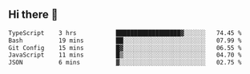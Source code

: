 ## Hi there 👋

 <!--START_SECTION:waka-->

```txt
TypeScript    3 hrs           ██████████████████▓░░░░░░   74.45 %
Bash          19 mins         ██░░░░░░░░░░░░░░░░░░░░░░░   07.99 %
Git Config    15 mins         █▓░░░░░░░░░░░░░░░░░░░░░░░   06.55 %
JavaScript    11 mins         █▒░░░░░░░░░░░░░░░░░░░░░░░   04.70 %
JSON          6 mins          ▓░░░░░░░░░░░░░░░░░░░░░░░░   02.75 %
```

<!--END_SECTION:waka-->

<!--
**ValentinRapp/ValentinRapp** is a ✨ _special_ ✨ repository because its `README.md` (this file) appears on your GitHub profile.

Here are some ideas to get you started:

- 🔭 I’m currently working on ...
- 🌱 I’m currently learning ...
- 👯 I’m looking to collaborate on ...
- 🤔 I’m looking for help with ...
- 💬 Ask me about ...
- 📫 How to reach me: ...
- 😄 Pronouns: ...
- ⚡ Fun fact: ...
-->
